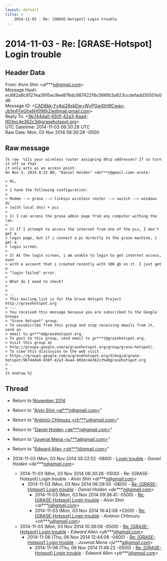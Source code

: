 ```yaml
---
layout: default
title: >
    2014-11-03 - Re: [GRASE-Hotspot] Login trouble
---
```


# 2014-11-03 - Re: [GRASE-Hotspot] Login trouble

## Header Data

From: Alvin Shin \<al***n@gmail.com\><br>
Message Hash: ec682a8c9127ea3915ec9ee876dc98742216c566fb3a923ccdefadd30501e0d6<br>
Message ID: \<CAD6kk-Yy4qj28xkDw+WyPGwXtH9Cwav-Jb1mFFeGhx6H096h2w@mail.gmail.com\><br>
Reply To: \<9b744da0-650f-42a3-8aa4-903ec4e362c3@grasehotspot.org\><br>
UTC Datetime: 2014-11-03 06:30:28 UTC<br>
Raw Date: Mon, 03 Nov 2014 08:30:28 -0500<br>

## Raw message

```
{% raw  %}Is your wireless router assigning dhcp addresses? If so turn it off so that
it only acts as an access point.
On Nov 3, 2014 8:22 AM, "Daniel Holden" <de***n@gmail.com> wrote:

> Hi,
>
> I have the following configuration:
>
> Modem --> grase --> linksys wireless router --> switch --> windows dc
> (with local dns) + pcs
>
> 1) I can access the grase admin page from any computer withing the lan.
>
> 2) If I attempt to access the internet from one of the pcs, I don't get a
> login page, but if i connect a pc directly to the grase machine, i get a
> login screen.
>
> 3) At the login screen, i am unable to login to get internet access, even
> with a account that i created recently with 100 gb on it. I just get a
> "login failed" error.
>
> What do I need to check?
>
>
> --
> This mailing list is for the Grase Hotspot Project http://grasehotspot.org
> ---
> You received this message because you are subscribed to the Google Groups
> "Grase Hotspot" group.
> To unsubscribe from this group and stop receiving emails from it, send an
> email to gr***e@grasehotspot.org.
> To post to this group, send email to gr***t@grasehotspot.org.
> Visit this group at
> http://groups.google.com/a/grasehotspot.org/group/grase-hotspot/.
> To view this discussion on the web visit
> https://groups.google.com/a/grasehotspot.org/d/msgid/grase-hotspot/9b744da0-650f-42a3-8aa4-903ec4e362c3%40grasehotspot.org
> .
>
{% endraw %}
```

## Thread

+ Return to [November 2014](/archive/2014/11)

+ Return to "[Alvin Shin <al***n<span>@</span>gmail.com>](/authors/al___n_at_gmail_com)"
+ Return to "[António CHimuzu <ch***u<span>@</span>gmail.com>](/authors/ch___u_at_gmail_com)"
+ Return to "[Daniel Holden <de***n<span>@</span>gmail.com>](/authors/de___n_at_gmail_com)"
+ Return to "[Juvenal Mena <ju***a<span>@</span>gmail.com>](/authors/ju___a_at_gmail_com)"
+ Return to "[Edward Allen <yb***j<span>@</span>gmail.com>](/authors/yb___j_at_gmail_com)"

+ 2014-11-03 (Mon, 03 Nov 2014 05:22:52 -0800) - [Login trouble](/archive/2014/11/42524b727b4cd29baf5ee1366573422dafb78239b8c76ddad54a1260ea08fe81) - _Daniel Holden \<de***n@gmail.com\>_
  + 2014-11-03 (Mon, 03 Nov 2014 08:30:28 -0500) - Re: [GRASE-Hotspot] Login trouble - _Alvin Shin \<al***n@gmail.com\>_
    + 2014-11-03 (Mon, 03 Nov 2014 06:29:00 -0800) - [Re: [GRASE-Hotspot] Login trouble](/archive/2014/11/82722250a4ef58d28e2fe58de219bd62114f515d8a083eb8be39a1bc32a58005) - _Daniel Holden \<de***n@gmail.com\>_
      + 2014-11-03 (Mon, 03 Nov 2014 09:36:41 -0500) - [Re: [GRASE-Hotspot] Login trouble](/archive/2014/11/1429cb445ab027d499251ce825190d13201a12e25860f740effcf9587f0aa50f) - _Alvin Shin \<al***n@gmail.com\>_
      + 2014-11-03 (Mon, 03 Nov 2014 16:42:08 +0200) - [Re: [GRASE-Hotspot] Login trouble](/archive/2014/11/0cebe185a2b8d1d4e26da3930552ae7f06dddb0177c386106043d0be1538e622) - _António CHimuzu \<ch***u@gmail.com\>_
  + 2014-11-03 (Mon, 03 Nov 2014 10:38:08 -0500) - [Re: [GRASE-Hotspot] Login trouble](/archive/2014/11/e792b2770f53a06350ac0503af3b7de3550ccea9c045cde4b685a0e1c63ddc3b) - _Edward Allen \<yb***j@gmail.com\>_
    + 2014-11-06 (Thu, 06 Nov 2014 12:44:08 -0400) - [Re: [GRASE-Hotspot] Login trouble](/archive/2014/11/737f7d838395f5e6abb5f40681b5ba823c5aee69358c5dffb4911a8eb6bf9ab4) - _Juvenal Mena \<ju***a@gmail.com\>_
      + 2014-11-06 (Thu, 06 Nov 2014 11:48:22 -0500) - [Re: [GRASE-Hotspot] Login trouble](/archive/2014/11/8976ea82b475b92c5a62afa1773efc9998288b8a303f05f59a53058f6cd7d8c4) - _Edward Allen \<yb***j@gmail.com\>_

